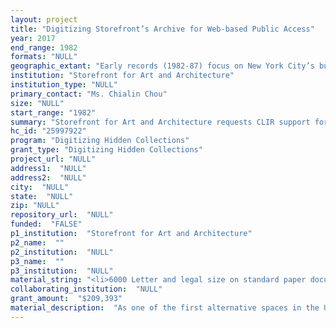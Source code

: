 ```yaml
--- 
layout: project 
title: "Digitizing Storefront’s Archive for Web-based Public Access"
year: 2017
end_range: 1982
formats: "NULL"
geographic_extant: "Early records (1982-87) focus on New York City’s built environment. Subsequent material encompasses diverse local, national and international sites and issues."
institution: "Storefront for Art and Architecture"
institution_type: "NULL"
primary_contact: "Ms. Chialin Chou"
size: "NULL"
start_range: "1982"
summary: "Storefront for Art and Architecture requests CLIR support for an 18 month project to digitize and disseminate 47 cubic feet (cft) of core program files from its archive. Storefront’s archive contains 115 cft of material documenting over three decades of the organization’s activities. This project will address the archive’s urgent needs to digitally transfer and preserve its audio-visual records, and to digitize its most important and requested program records for substantially improved public, web-based access. Proposed project activities will benefit Storefront's current, predominantly local audience of 20,000+ design professionals and significantly expand this audience to include design education communities nationally and internationally, as well as the general public. The project will result in preserved A/V media and digital records freely available via Google Cultural Institute, Storefront's website, and the Internet Archive. By working with these prominent digital platforms, Storefront intends to maximize the project’s cost effectiveness, efficiency and impact."
hc_id: "25997922"
program: "Digitizing Hidden Collections"
grant_type: "Digitizing Hidden Collections"
project_url: "NULL"
address1:  "NULL"
address2:  "NULL"
city:  "NULL"
state:  "NULL"
zip: "NULL"
repository_url:  "NULL"
funded:  "FALSE"
p1_institution:  "Storefront for Art and Architecture"
p2_name:  ""
p2_institution:  "NULL"
p3_name:  ""
p3_institution:  "NULL"
material_string: "<li>6000 Letter and legal size on standard paper documents (notes, articles, newspaper clippings, artist profiles and research, ephemera, financial documents, promotional and press materials, correspondence, project proposals, admin files, etc.)</li>"
collaborating_institution:  "NULL"
grant_amount:  "$209,393"
material_description:  "As one of the first alternative spaces in the US dedicated to presenting innovative work at the intersection of art and architecture, Storefront has accumulated an archive documenting its diverse and influential program of over 280 exhibitions, performances, publications and events dating from its founding in 1982. Featuring work of 1,500+ architects, artists and designers, many now nationally and internationally recognized (See section 5), this material constitutes a unique design resource of national significance, that remains unpublished and not digitally accessible. The archive is arranged into three collections: Program Files (1982-2010, 75 cf) document all aspects of Storefront’s programming activities, including conception and research, implementation, and outreach; Institutional Records (1979-2008, 10 cf) document Storefront’s operational activities, primarily during its first two decades; and Original Artworks (1982-2006, 30 cf) contains 600+ original works on paper and 10+ 3D objects produced by program participants for exhibitions and events. The archive’s material spans diverse formats including text documents (press releases, correspondence, proposals, budgets, work plans, hand-written notes, proposals, clippings); images (photographic prints, 35mm slides, 35mm & medium format film negatives, newsletter films); publications (tabloid newsletters, catalogues and books) and audio-visual media (VHS tapes, DVDs, CDs and MiniDVs). Storefront has selected four series from its Program Files collection for item-level cataloging, digitization and web-based publication (See Section 3). These records have been prioritized according to two basic selection criteria: 1) A/V media that currently cannot be accessed and requires immediate preservation, digitization and description; 2) program records that are most frequently requested for research."
---
```

